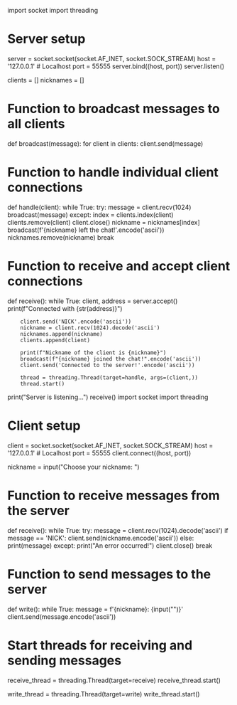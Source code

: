 import socket
import threading

# Server setup
server = socket.socket(socket.AF_INET, socket.SOCK_STREAM)
host = '127.0.0.1'  # Localhost
port = 55555
server.bind((host, port))
server.listen()

clients = []
nicknames = []

# Function to broadcast messages to all clients
def broadcast(message):
    for client in clients:
        client.send(message)

# Function to handle individual client connections
def handle(client):
    while True:
        try:
            message = client.recv(1024)
            broadcast(message)
        except:
            index = clients.index(client)
            clients.remove(client)
            client.close()
            nickname = nicknames[index]
            broadcast(f'{nickname} left the chat!'.encode('ascii'))
            nicknames.remove(nickname)
            break

# Function to receive and accept client connections
def receive():
    while True:
        client, address = server.accept()
        print(f"Connected with {str(address)}")

        client.send('NICK'.encode('ascii'))
        nickname = client.recv(1024).decode('ascii')
        nicknames.append(nickname)
        clients.append(client)

        print(f"Nickname of the client is {nickname}")
        broadcast(f"{nickname} joined the chat!".encode('ascii'))
        client.send('Connected to the server!'.encode('ascii'))

        thread = threading.Thread(target=handle, args=(client,))
        thread.start()

print("Server is listening...")
receive()
import socket
import threading

# Client setup
client = socket.socket(socket.AF_INET, socket.SOCK_STREAM)
host = '127.0.0.1'  # Localhost
port = 55555
client.connect((host, port))

nickname = input("Choose your nickname: ")

# Function to receive messages from the server
def receive():
    while True:
        try:
            message = client.recv(1024).decode('ascii')
            if message == 'NICK':
                client.send(nickname.encode('ascii'))
            else:
                print(message)
        except:
            print("An error occurred!")
            client.close()
            break

# Function to send messages to the server
def write():
    while True:
        message = f'{nickname}: {input("")}'
        client.send(message.encode('ascii'))

# Start threads for receiving and sending messages
receive_thread = threading.Thread(target=receive)
receive_thread.start()

write_thread = threading.Thread(target=write)
write_thread.start()
